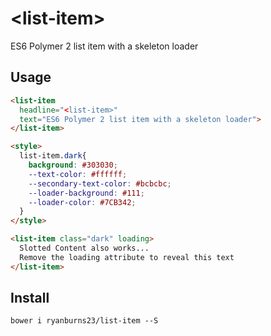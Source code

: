 # \<list-item\>

ES6 Polymer 2 list item with a skeleton loader

## Usage
<!--
```
<custom-element-demo>
  <template>
    <script src="../webcomponentsjs/webcomponents-loader.js"></script>
    <link rel="import" href="list-item.html">
    <next-code-block></next-code-block>
  </template>
</custom-element-demo>
```
-->
```html
<list-item
  headline="<list-item>"
  text="ES6 Polymer 2 list item with a skeleton loader">
</list-item>

<style>
  list-item.dark{
    background: #303030;
    --text-color: #ffffff;
    --secondary-text-color: #bcbcbc;
    --loader-background: #111;
    --loader-color: #7CB342;
  }
</style>

<list-item class="dark" loading>
  Slotted Content also works...
  Remove the loading attribute to reveal this text
</list-item>
```

## Install
```
bower i ryanburns23/list-item --S
```
